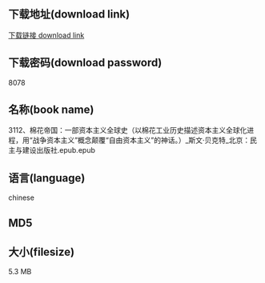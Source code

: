 ## 下载地址(download link)
[下载链接 download link](https://voluble-croquembouche-d321dc.netlify.app/?s=3112%E3%80%81%E6%A3%89%E8%8A%B1%E5%B8%9D%E5%9B%BD%EF%BC%9A%E4%B8%80%E9%83%A8%E8%B5%84%E6%9C%AC%E4%B8%BB%E4%B9%89%E5%85%A8%E7%90%83%E5%8F%B2%EF%BC%88%E4%BB%A5%E6%A3%89%E8%8A%B1%E5%B7%A5%E4%B8%9A%E5%8E%86%E5%8F%B2%E6%8F%8F%E8%BF%B0%E8%B5%84%E6%9C%AC%E4%B8%BB%E4%B9%89%E5%85%A8%E7%90%83%E5%8C%96%E8%BF%9B%E7%A8%8B%EF%BC%8C%E7%94%A8%E2%80%9C%E6%88%98%E4%BA%89%E8%B5%84%E6%9C%AC%E4%B8%BB%E4%B9%89%E2%80%9D%E6%A6%82%E5%BF%B5%E9%A2%A0%E8%A6%86%E2%80%9C%E8%87%AA%E7%94%B1%E8%B5%84%E6%9C%AC%E4%B8%BB%E4%B9%89%E2%80%9D%E7%9A%84%E7%A5%9E%E8%AF%9D%E3%80%82%EF%BC%89_%E6%96%AF%E6%96%87%C2%B7%E8%B4%9D%E5%85%8B%E7%89%B9_%E5%8C%97%E4%BA%AC%EF%BC%9A%E6%B0%91%E4%B8%BB%E4%B8%8E%E5%BB%BA%E8%AE%BE%E5%87%BA%E7%89%88%E7%A4%BE.epub)

## 下载密码(download password)
8078

## 名称(book name)
3112、棉花帝国：一部资本主义全球史（以棉花工业历史描述资本主义全球化进程，用“战争资本主义”概念颠覆“自由资本主义”的神话。）_斯文·贝克特_北京：民主与建设出版社.epub.epub

## 语言(language)
chinese

## MD5


## 大小(filesize)
5.3 MB
